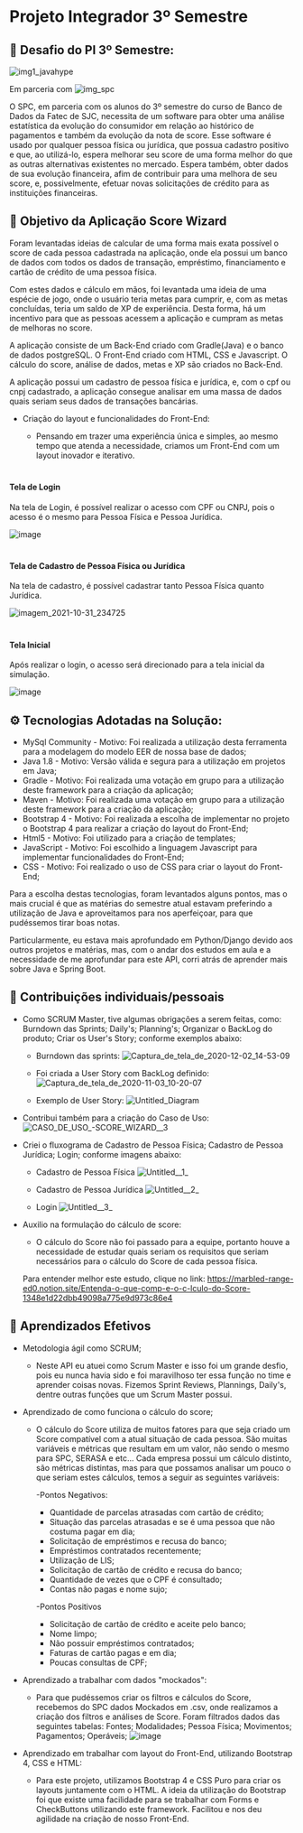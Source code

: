 
# Projeto Integrador 3º Semestre

## :orange_book: <b>Desafio do PI 3º Semestre:</b>


![img1_javahype](https://gitlab.com/giovannimarassi/score-wizard/uploads/3af170f1cf52220384ad369aaf783563/img1_javahype.jpg)

Em parceria com ![img_spc](https://gitlab.com/giovannimarassi/score-wizard/uploads/6857783e3815331197ff74e74a95a480/img_spc.png)

O SPC, em parceria com os alunos do 3º semestre do curso de Banco de Dados da Fatec de SJC, necessita de um software para obter uma análise estatística da evolução do consumidor em relação ao histórico de pagamentos e também da evolução da nota de score. Esse software é usado por qualquer pessoa física ou jurídica, que possua cadastro positivo e que, ao utilizá-lo, espera melhorar seu score de uma forma melhor do que as outras alternativas existentes no mercado. Espera também, obter dados de sua evolução financeira, afim de contribuir para uma melhora de seu score, e, possivelmente, efetuar novas solicitações de crédito para as instituições financeiras.

## <b>:dart: Objetivo da Aplicação Score Wizard</b>

Foram levantadas ideias de calcular de uma forma mais exata possível o score de cada pessoa cadastrada na aplicação, onde ela possui um banco de dados com todos os dados de transação, empréstimo, financiamento e cartão de crédito de uma pessoa física.

Com estes dados e cálculo em mãos, foi levantada uma ideia de uma espécie de jogo, onde o usuário teria metas para cumprir, e, com as metas concluídas, teria um saldo de XP de experiência. Desta forma, há um incentivo para que as pessoas acessem a aplicação e cumpram as metas de melhoras no score.

A aplicação consiste de um Back-End criado com Gradle(Java) e o banco de dados postgreSQL. O Front-End criado com HTML, CSS e Javascript. O cálculo do score, análise de dados, metas e XP são criados  no Back-End. 

A aplicação possui um cadastro de pessoa física e jurídica, e, com o cpf ou cnpj cadastrado, a aplicação consegue analisar em uma massa de dados quais seriam seus dados de transações bancárias. 

* Criação do layout e funcionalidades do Front-End:

	*	Pensando em trazer uma experiência única e simples, ao mesmo tempo que atenda a necessidade, criamos um Front-End com um layout inovador e iterativo.

#

#### Tela de Login

Na tela de Login, é possível realizar o acesso com CPF ou CNPJ, pois o acesso é o mesmo para Pessoa Física e Pessoa Jurídica.

![image](https://user-images.githubusercontent.com/62898187/139615048-514bb650-e99d-4684-89b7-2957f6f0036f.png)

#
#### Tela de Cadastro de Pessoa Física ou Jurídica

Na tela de cadastro, é possível cadastrar tanto Pessoa Física quanto Jurídica.

![imagem_2021-10-31_234725](https://user-images.githubusercontent.com/62898187/139614715-edf61b3a-838b-4da5-b6ef-4fb5b450e680.png)

#

#### Tela Inicial

Após realizar o login, o acesso será direcionado para a tela inicial da simulação.

![image](https://user-images.githubusercontent.com/62898187/142008215-7bc8c8ad-0282-4ed2-b62d-1362b4b06aff.png)




## <b>⚙️ Tecnologias Adotadas na Solução:</b>

-   MySql Community - Motivo: Foi realizada a utilização desta ferramenta para a modelagem do modelo EER de nossa base de dados;
-   Java 1.8 - Motivo: Versão válida e segura para a utilização em projetos em Java;
-   Gradle - Motivo: Foi realizada uma votação em grupo para a utilização deste framework para a criação da aplicação;
-   Maven - Motivo: Foi realizada uma votação em grupo para a utilização deste framework para a criação da aplicação;
-   Bootstrap 4 - Motivo: Foi realizada a escolha de implementar no projeto o Bootstrap 4 para realizar a criação do layout do Front-End;
-   Html5 - Motivo: Foi utilizado para a criação de templates;
-   JavaScript - Motivo: Foi escolhido a linguagem Javascript para implementar funcionalidades do Front-End;
-   CSS - Motivo: Foi realizado o uso de CSS para criar o layout do Front-End;

Para a escolha destas tecnologias, foram levantados alguns pontos, mas o mais crucial é que as matérias do semestre atual estavam preferindo a utilização de Java e aproveitamos para nos aperfeiçoar, para que pudéssemos tirar boas notas.

Particularmente, eu estava mais aprofundado em Python/Django devido aos outros projetos e matérias, mas, com o andar dos estudos em aula e a necessidade de me aprofundar para este API, corri atrás de aprender mais sobre Java e Spring Boot.

## <b> :wrench: Contribuições individuais/pessoais</b>

* Como SCRUM Master, tive algumas obrigações a serem feitas, como: Burndown das Sprints; Daily's; Planning's; Organizar o BackLog do produto; Criar os User's Story; conforme exemplos abaixo:

	* Burndown das sprints:
		![Captura_de_tela_de_2020-12-02_14-53-09](https://gitlab.com/giovannimarassi/score-wizard/uploads/e4b5f1a0aca003b73064f1559d825db3/Captura_de_tela_de_2020-12-02_14-53-09.png)

	*	Foi criada a User Story com BackLog definido:
		![Captura_de_tela_de_2020-11-03_10-20-07](https://gitlab.com/giovannimarassi/score-wizard/uploads/7f1aa202cc3691d204566d00916cf5ab/Captura_de_tela_de_2020-11-03_10-20-07.png)

	*	Exemplo de User Story:		![Untitled_Diagram](https://gitlab.com/giovannimarassi/score-wizard/uploads/94085ee0bc7062af878b22eeeb220407/Untitled_Diagram.png)

*	Contribui também para a criação do Caso de Uso:		![CASO_DE_USO_-SCORE_WIZARD__3](https://gitlab.com/giovannimarassi/score-wizard/uploads/f20e716a081edc21bbe86301d5f21a81/CASO_DE_USO_-_SCORE_WIZARD__3_.png)

* Criei o fluxograma de Cadastro de Pessoa Física; Cadastro de Pessoa Jurídica; Login; conforme imagens abaixo:

	* Cadastro de Pessoa Física
![Untitled__1_](https://gitlab.com/giovannimarassi/score-wizard/uploads/3dc6e9a6d03dca035a3b373b50abfaff/Untitled__1_.png)

	*	Cadastro de Pessoa Jurídica
![Untitled__2_](https://gitlab.com/giovannimarassi/score-wizard/uploads/55a603700a82f9c5ac6240ec6d2a3ae9/Untitled__2_.png)

	*	Login
![Untitled__3_](https://gitlab.com/giovannimarassi/score-wizard/uploads/4d96ffa0717698e3700ac27f83767739/Untitled__3_.png)

* Auxilio na formulação do cálculo de score:
	*	O cálculo do Score não foi passado para a equipe, portanto houve a necessidade de estudar quais seriam os requisitos que seriam necessários para o cálculo do Score de cada pessoa física.
	
	Para entender melhor este estudo, clique no link: https://marbled-range-ed0.notion.site/Entenda-o-que-comp-e-o-c-lculo-do-Score-1348e1d22dbb49098a775e9d973c86e4

## <b>🧠 Aprendizados Efetivos</b>

* Metodologia ágil como SCRUM;
	*	Neste API eu atuei como Scrum Master e isso foi um grande desfio, pois eu nunca havia sido e foi maravilhoso ter essa função no time e aprender coisas novas. Fizemos Sprint Reviews, Plannings, Daily's, dentre outras funções que um Scrum Master possui. 

* Aprendizado de como funciona o cálculo do score;
	* O cálculo do Score utiliza de muitos fatores para que seja criado um Score compatível com a atual  situação de cada pessoa. São muitas variáveis e métricas que resultam em um valor, não sendo o mesmo para SPC, SERASA e etc... Cada empresa possui um cálculo distinto, são métricas distintas, mas para que possamos analisar um pouco o que seriam estes cálculos, temos a seguir as seguintes variáveis:
	 
		-Pontos Negativos:
		*	Quantidade de parcelas atrasadas com cartão de crédito;
		* Situação das parcelas atrasadas e se é uma pessoa que não costuma pagar em dia;
		* Solicitação de empréstimos e recusa do banco;
		* Empréstimos contratados recentemente;
		* Utilização de LIS;
		* Solicitação de cartão de crédito e recusa do banco;
		* Quantidade de vezes que o CPF é consultado;
		* Contas não pagas e nome sujo;

		-Pontos Positivos
		*	Solicitação de cartão de crédito e aceite pelo banco;
		* Nome limpo;
		* Não possuir empréstimos contratados;
		* Faturas de cartão pagas e em dia;
		* Poucas consultas de CPF;

* Aprendizado a trabalhar com dados "mockados":

	*	Para que pudéssemos criar os filtros e cálculos do Score, recebemos do SPC dados Mockados em .csv, onde realizamos a criação dos filtros e análises de Score. Foram filtrados dados das seguintes tabelas: Fontes; Modalidades; Pessoa Física; Movimentos; Pagamentos; Operáveis; 
	![image](https://user-images.githubusercontent.com/62898187/139692376-5567e68d-7221-4a3e-8e9a-013ffee50222.png)


* Aprendizado em trabalhar com layout do Front-End, utilizando Bootstrap 4, CSS e HTML:

	*	Para este projeto, utilizamos Bootstrap 4 e CSS Puro para criar os layouts juntamente com o HTML. A ideia da utilização do Bootstrap foi que existe uma facilidade para se trabalhar com Forms e CheckButtons utilizando este framework. Facilitou e nos deu agilidade na criação de nosso Front-End.

